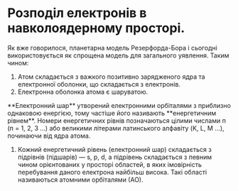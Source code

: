 # Розподіл електронів в навколоядерному просторі.
Як вже говорилося, планетарна модель Резерфорда-Бора і сьогодні використовується як спрощена модель для загального уявлення. Таким чином:
<ol>
<li>Атом складається з важкого позитивно зарядженого ядра та електронної оболонки, що складається з електронів.</li><li> Електронна оболонка атома є шаруватою.</li>      
</ol> 
**Електронний шар** утворений електронними орбіталями з приблизно однаковою енергією, тому частіше його називають **енергетичним рівнем**.       
<!--картиночка---->
Номери енергетичних рівнів позначаються цілими числами п (п = 1, 2, 3 ...) або великими літерами латинського алфавіту (K, L, M ...), починаючи від ядра атома.       
<!---картиночка----->   
<ol> 
<li>Кожний енергетичний рівень (електронний шар) складається з підрівнів (підшарів) ― s, p, d, а підрівень складається з певним чином орієнтованих у просторі областей, в яких імовірність перебування даного електрона найбільш висока. Такі області називаються атомними орбіталями (АО). </li> 
</ol> 
<!--картинка-->
